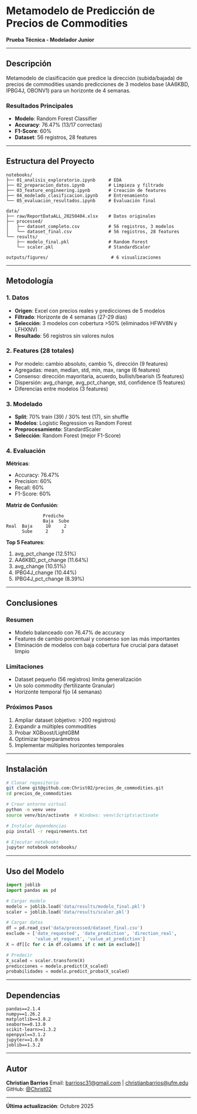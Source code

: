 # Metamodelo de Predicción de Precios de Commodities

**Prueba Técnica - Modelador Junior**

---

## Descripción

Metamodelo de clasificación que predice la dirección (subida/bajada) de precios de commodities usando predicciones de 3 modelos base (AA6KBD, IPBG4J, OBONV1) para un horizonte de 4 semanas.

### Resultados Principales

- **Modelo**: Random Forest Classifier
- **Accuracy**: 76.47% (13/17 correctas)
- **F1-Score**: 60%
- **Dataset**: 56 registros, 28 features

---

## Estructura del Proyecto

```
notebooks/
├── 01_analisis_exploratorio.ipynb     # EDA
├── 02_preparacion_datos.ipynb         # Limpieza y filtrado
├── 03_feature_engineering.ipynb       # Creación de features
├── 04_modelado_clasificacion.ipynb    # Entrenamiento
└── 05_evaluacion_resultados.ipynb     # Evaluación final

data/
├── raw/ReportDataALL_20250404.xlsx    # Datos originales
├── processed/
│   ├── dataset_completo.csv           # 56 registros, 3 modelos
│   └── dataset_final.csv              # 56 registros, 28 features
└── results/
    ├── modelo_final.pkl               # Random Forest
    └── scaler.pkl                     # StandardScaler

outputs/figures/                        # 6 visualizaciones
```

---

## Metodología

### 1. Datos

- **Origen**: Excel con precios reales y predicciones de 5 modelos
- **Filtrado**: Horizonte de 4 semanas (27-29 días)
- **Selección**: 3 modelos con cobertura >50% (eliminados HFWV8N y LFHXNV)
- **Resultado**: 56 registros sin valores nulos

### 2. Features (28 totales)

- Por modelo: cambio absoluto, cambio %, dirección (9 features)
- Agregadas: mean, median, std, min, max, range (6 features)
- Consenso: dirección mayoritaria, acuerdo, bullish/bearish (5 features)
- Dispersión: avg_change, avg_pct_change, std, confidence (5 features)
- Diferencias entre modelos (3 features)

### 3. Modelado

- **Split**: 70% train (39) / 30% test (17), sin shuffle
- **Modelos**: Logistic Regression vs Random Forest
- **Preprocesamiento**: StandardScaler
- **Selección**: Random Forest (mejor F1-Score)

### 4. Evaluación

**Métricas**:

- Accuracy: 76.47%
- Precision: 60%
- Recall: 60%
- F1-Score: 60%

**Matriz de Confusión**:

```
              Predicho
              Baja  Sube
Real  Baja     10     2
      Sube     2     3
```

**Top 5 Features**:

1. avg_pct_change (12.51%)
2. AA6KBD_pct_change (11.64%)
3. avg_change (10.51%)
4. IPBG4J_change (10.44%)
5. IPBG4J_pct_change (8.39%)

---

## Conclusiones

### Resumen

- Modelo balanceado con 76.47% de accuracy
- Features de cambio porcentual y consenso son las más importantes
- Eliminación de modelos con baja cobertura fue crucial para dataset limpio

### Limitaciones

- Dataset pequeño (56 registros) limita generalización
- Un solo commodity (fertilizante Granular)
- Horizonte temporal fijo (4 semanas)

### Próximos Pasos

1. Ampliar dataset (objetivo: >200 registros)
2. Expandir a múltiples commodities
3. Probar XGBoost/LightGBM
4. Optimizar hiperparámetros
5. Implementar múltiples horizontes temporales

---

## Instalación

```bash
# Clonar repositorio
git clone git@github.com:Christ02/precios_de_commodities.git
cd precios_de_commodities

# Crear entorno virtual
python -m venv venv
source venv/bin/activate  # Windows: venv\Scripts\activate

# Instalar dependencias
pip install -r requirements.txt

# Ejecutar notebooks
jupyter notebook notebooks/
```

---

## Uso del Modelo

```python
import joblib
import pandas as pd

# Cargar modelo
modelo = joblib.load('data/results/modelo_final.pkl')
scaler = joblib.load('data/results/scaler.pkl')

# Cargar datos
df = pd.read_csv('data/processed/dataset_final.csv')
exclude = ['date_requested', 'date_prediction', 'direction_real', 
           'value_at_request', 'value_at_prediction']
X = df[[c for c in df.columns if c not in exclude]]

# Predecir
X_scaled = scaler.transform(X)
predicciones = modelo.predict(X_scaled)
probabilidades = modelo.predict_proba(X_scaled)
```

---

## Dependencias

```
pandas==2.1.4
numpy==1.26.2
matplotlib==3.8.2
seaborn==0.13.0
scikit-learn>=1.3.2
openpyxl==3.1.2
jupyter==1.0.0
joblib==1.3.2
```

---

## Autor

**Christian Barrios**
Email: barriosc31@gmail.com | christianbarrios@ufm.edu
GitHub: [@Christ02](https://github.com/Christ02)

---

**Última actualización**: Octubre 2025

